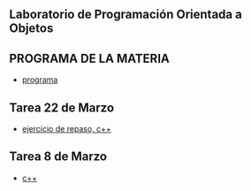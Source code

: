 ## Laboratorio de Programación Orientada a Objetos

## PROGRAMA DE LA MATERIA
- [programa](https://github.com/labopoo/ejercicios/blob/master/2021/febrero/programa.txt)

## Tarea 22 de Marzo
- [ejercicio de repaso, c++](https://github.com/labopoo/ejercicios/blob/master/2021/marzo/22/repaso.txt)

## Tarea 8 de Marzo
- [c++](https://github.com/labopoo/ejercicios/tree/master/marzo/11/cpp)
